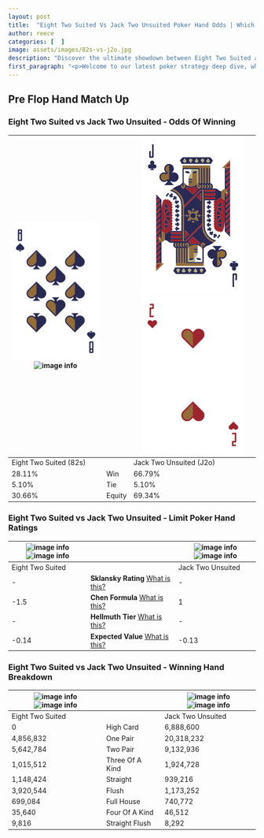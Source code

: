 ```yaml
---
layout: post
title:  "Eight Two Suited Vs Jack Two Unsuited Poker Hand Odds | Which Is The Better Hand In Poker? A Complete Guide"
author: reece
categories: [  ]
image: assets/images/82s-vs-j2o.jpg
description: "Discover the ultimate showdown between Eight Two Suited and Jack Two Unsuited in poker! Uncover the odds, strategies, and scenarios where one hand triumphs over the other. Get ready to up your poker game with this thrilling analysis."
first_paragraph: "<p>Welcome to our latest poker strategy deep dive, where we're pitting two distinct hands against each other in a high-stakes showdown: Eight Two Suited vs Jack Two Unsuited.</p><p>In the dynamic world of poker, every decision counts, and knowing which hand holds the upper hand is key to your success at the table.</p><p>In this article, we'll dissect these two hands, explore the scenarios where one dominates the other, and equip you with the knowledge to make strategic choices that can tip the odds in your favor.</p><p>Get ready to unravel the intriguing dynamics of these poker hands and elevate your game to new heights.</p>"
---
```




[comment]: # (sp0)

## Pre Flop Hand Match Up

<div class="table hand-ratings" markdown="1"> 



### Eight Two Suited vs Jack Two Unsuited - Odds Of Winning


    
| ![image info](assets/images/hand1/8.png) ![image info](assets/images/hand1/2s.png) |  | ![image info](assets/images/hand2/j.png) ![image info](assets/images/hand2/2o.png) |
| -------- | -------- | -------- |
| Eight Two Suited (82s) |  | Jack Two Unsuited (J2o) |
| 28.11% | Win | 66.79% |
| 5.10% | Tie | 5.10% |
| 30.66% | Equity | 69.34% |




[comment]: # (sp1)



### Eight Two Suited vs Jack Two Unsuited - Limit Poker Hand Ratings


    
| ![image info](https://www.riverpairs.com/assets/images/hand1/8.png) ![image info](https://www.riverpairs.com/assets/images/hand1/2s.png) |  | ![image info](https://www.riverpairs.com/assets/images/hand2/j.png) ![image info](https://www.riverpairs.com/assets/images/hand2/2o.png) |
| -------- | -------- | -------- |
| Eight Two Suited |  | Jack Two Unsuited |
| - | **Sklansky Rating** [What is this?](/sklansky-rating-explained) | - |
| -1.5 | **Chen Formula** [What is this?](/chen-formula-explained) | 1 |
| - | **Hellmuth Tier** [What is this?](/Hellmuth-tier-explained) | - |
| -0.14 | **Expected Value** [What is this?](/expected-value-explained) | -0.13 |




[comment]: # (sp2)



### Eight Two Suited vs Jack Two Unsuited - Winning Hand Breakdown


    
| ![image info](https://www.riverpairs.com/assets/images/hand1/8.png) ![image info](https://www.riverpairs.com/assets/images/hand1/2s.png) |  | ![image info](https://www.riverpairs.com/assets/images/hand2/j.png) ![image info](https://www.riverpairs.com/assets/images/hand2/2o.png) |
| -------- | -------- | -------- |
| Eight Two Suited |  | Jack Two Unsuited |
| 0 | High Card | 6,888,600 |
| 4,856,832 | One Pair | 20,318,232 |
| 5,642,784 | Two Pair | 9,132,936 |
| 1,015,512 | Three Of A Kind | 1,924,728 |
| 1,148,424 | Straight | 939,216 |
| 3,920,544 | Flush | 1,173,252 |
| 699,084 | Full House | 740,772 |
| 35,640 | Four Of A Kind | 46,512 |
| 9,816 | Straight Flush | 8,292 |




[comment]: # (sp3)



</div>

[comment]: # (sp4)



[comment]: # (sp5)

